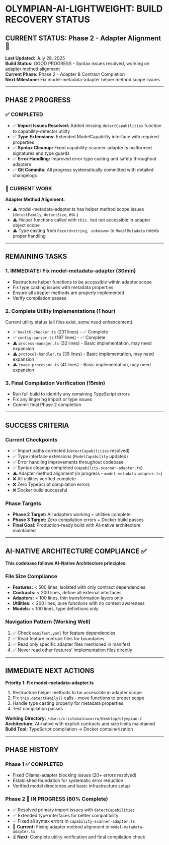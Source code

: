 # OLYMPIAN-AI-LIGHTWEIGHT: BUILD RECOVERY STATUS

## CURRENT STATUS: Phase 2 - Adapter Alignment 🔄

**Last Updated:** July 28, 2025  
**Build Status:** GOOD PROGRESS - Syntax issues resolved, working on adapter method alignment  
**Current Phase:** Phase 2 - Adapter & Contract Completion  
**Next Milestone:** Fix model-metadata-adapter helper method scope issues

---

## PHASE 2 PROGRESS

### ✅ COMPLETED
- ✅ **Import Issues Resolved:** Added missing `detectCapabilities` function to capability-detector utility
- ✅ **Type Extensions:** Extended ModelCapability interface with required properties 
- ✅ **Syntax Cleanup:** Fixed capability-scanner-adapter.ts malformed signatures and type guards
- ✅ **Error Handling:** Improved error type casting and safety throughout adapters
- ✅ **Git Commits:** All progress systematically committed with detailed changelogs

### 🔄 CURRENT WORK
**Adapter Method Alignment:**
- ⚠️ model-metadata-adapter.ts has helper method scope issues (`detectFamily`, `detectSize`, etc.)
- ⚠️ Helper functions called with `this.` but not accessible in adapter object scope
- ⚠️ Type casting from `Record<string, unknown>` to `ModelMetadata` needs proper handling

---

## REMAINING TASKS

### 1. **IMMEDIATE: Fix model-metadata-adapter (30min)**
- Restructure helper functions to be accessible within adapter scope
- Fix type casting issues with metadata properties
- Ensure all adapter methods are properly implemented
- Verify compilation passes

### 2. **Complete Utility Implementations (1 hour)**
Current utility status (all files exist, some need enhancement):
- ✅ `health-checker.ts` (231 lines) - ✅ Complete
- ✅ `config-parser.ts` (197 lines) - ✅ Complete  
- ⚠️ `process-manager.ts` (32 lines) - Basic implementation, may need expansion
- ⚠️ `protocol-handler.ts` (39 lines) - Basic implementation, may need expansion
- ⚠️ `image-processor.ts` (41 lines) - Basic implementation, may need expansion

### 3. **Final Compilation Verification (15min)**
- Run full build to identify any remaining TypeScript errors
- Fix any lingering import or type issues
- Commit final Phase 2 completion

---

## SUCCESS CRITERIA

### Current Checkpoints
- ✅ Import paths corrected (`detectCapabilities` resolved)
- ✅ Type interface extensions (`ModelCapability` updated)
- ✅ Error handling improvements throughout codebase
- ✅ Syntax cleanup completed (`capability-scanner-adapter.ts`)
- ⚠️ Adapter method alignment (in progress - `model-metadata-adapter.ts`)
- ❌ All utilities verified complete
- ❌ Zero TypeScript compilation errors
- ❌ Docker build successful

### Phase Targets
- **Phase 2 Target:** All adapters working + utilities complete
- **Phase 3 Target:** Zero compilation errors + Docker build passes  
- **Final Goal:** Production-ready build with AI-native architecture maintained

---

## AI-NATIVE ARCHITECTURE COMPLIANCE ✅

**This codebase follows AI-Native Architecture principles:**

### File Size Compliance
- **Features:** < 500 lines, isolated with only contract dependencies
- **Contracts:** < 200 lines, define all external interfaces  
- **Adapters:** < 100 lines, thin transformation layers only
- **Utilities:** < 200 lines, pure functions with no context awareness
- **Models:** < 100 lines, type definitions only

### Navigation Pattern (Working Well)
1. ✅ Check `manifest.yaml` for feature dependencies
2. ✅ Read feature contract files for boundaries  
3. ✅ Read only specific adapter files mentioned in manifest
4. ✅ Never read other features' implementation files directly

---

## IMMEDIATE NEXT ACTIONS

**Priority 1: Fix model-metadata-adapter.ts**
1. Restructure helper methods to be accessible in adapter scope
2. Fix `this.detectFamily()` calls - move functions to proper scope
3. Handle type casting properly for metadata properties
4. Test compilation passes

**Working Directory:** `/Users/cristobalnavarro/Desktop/olympian-2`  
**Architecture:** AI-native with explicit contracts and size limits maintained  
**Build Tool:** TypeScript compilation → Docker containerization

---

## PHASE HISTORY

### Phase 1 ✅ COMPLETED
- Fixed Ollama-adapter blocking issues (20+ errors resolved)
- Established foundation for systematic error reduction
- Verified model directories and basic infrastructure setup

### Phase 2 🔄 IN PROGRESS (80% Complete)
- ✅ Resolved primary import issues with `detectCapabilities`
- ✅ Extended type interfaces for better compatibility  
- ✅ Fixed all syntax errors in `capability-scanner-adapter.ts`
- 🔄 **Current:** Fixing adapter method alignment in `model-metadata-adapter.ts`
- ⏳ **Next:** Complete utility verification and final compilation check
